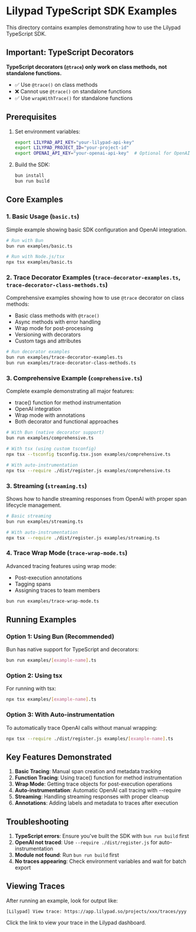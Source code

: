 # Lilypad TypeScript SDK Examples

This directory contains examples demonstrating how to use the Lilypad TypeScript SDK.

## Important: TypeScript Decorators

**TypeScript decorators (`@trace`) only work on class methods, not standalone functions.**

- ✅ Use `@trace()` on class methods
- ❌ Cannot use `@trace()` on standalone functions
- ✅ Use `wrapWithTrace()` for standalone functions

## Prerequisites

1. Set environment variables:

   ```bash
   export LILYPAD_API_KEY="your-lilypad-api-key"
   export LILYPAD_PROJECT_ID="your-project-id"
   export OPENAI_API_KEY="your-openai-api-key"  # Optional for OpenAI examples
   ```

2. Build the SDK:
   ```bash
   bun install
   bun run build
   ```

## Core Examples

### 1. Basic Usage (`basic.ts`)

Simple example showing basic SDK configuration and OpenAI integration.

```bash
# Run with Bun
bun run examples/basic.ts

# Run with Node.js/tsx
npx tsx examples/basic.ts
```

### 2. Trace Decorator Examples (`trace-decorator-examples.ts`, `trace-decorator-class-methods.ts`)

Comprehensive examples showing how to use `@trace` decorator on class methods:

- Basic class methods with `@trace()`
- Async methods with error handling
- Wrap mode for post-processing
- Versioning with decorators
- Custom tags and attributes

```bash
# Run decorator examples
bun run examples/trace-decorator-examples.ts
bun run examples/trace-decorator-class-methods.ts
```

### 3. Comprehensive Example (`comprehensive.ts`)

Complete example demonstrating all major features:

- trace() function for method instrumentation
- OpenAI integration
- Wrap mode with annotations
- Both decorator and functional approaches

```bash
# With Bun (native decorator support)
bun run examples/comprehensive.ts

# With tsx (using custom tsconfig)
npx tsx --tsconfig tsconfig.tsx.json examples/comprehensive.ts

# With auto-instrumentation
npx tsx --require ./dist/register.js examples/comprehensive.ts
```

### 3. Streaming (`streaming.ts`)

Shows how to handle streaming responses from OpenAI with proper span lifecycle management.

```bash
# Basic streaming
bun run examples/streaming.ts

# With auto-instrumentation
npx tsx --require ./dist/register.js examples/streaming.ts
```

### 4. Trace Wrap Mode (`trace-wrap-mode.ts`)

Advanced tracing features using wrap mode:

- Post-execution annotations
- Tagging spans
- Assigning traces to team members

```bash
bun run examples/trace-wrap-mode.ts
```

## Running Examples

### Option 1: Using Bun (Recommended)

Bun has native support for TypeScript and decorators:

```bash
bun run examples/[example-name].ts
```

### Option 2: Using tsx

For running with tsx:

```bash
npx tsx examples/[example-name].ts
```

### Option 3: With Auto-instrumentation

To automatically trace OpenAI calls without manual wrapping:

```bash
npx tsx --require ./dist/register.js examples/[example-name].ts
```

## Key Features Demonstrated

1. **Basic Tracing**: Manual span creation and metadata tracking
2. **Function Tracing**: Using trace() function for method instrumentation
3. **Wrap Mode**: Getting trace objects for post-execution operations
4. **Auto-instrumentation**: Automatic OpenAI call tracing with --require
5. **Streaming**: Handling streaming responses with proper cleanup
6. **Annotations**: Adding labels and metadata to traces after execution

## Troubleshooting

1. **TypeScript errors**: Ensure you've built the SDK with `bun run build` first
2. **OpenAI not traced**: Use `--require ./dist/register.js` for auto-instrumentation
3. **Module not found**: Run `bun run build` first
4. **No traces appearing**: Check environment variables and wait for batch export

## Viewing Traces

After running an example, look for output like:

```
[Lilypad] View trace: https://app.lilypad.so/projects/xxx/traces/yyy
```

Click the link to view your trace in the Lilypad dashboard.
